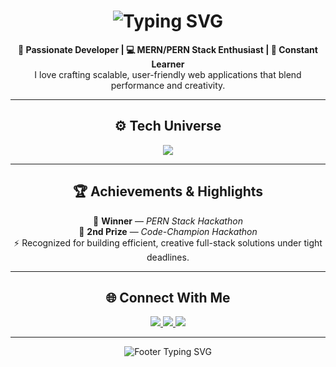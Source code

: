 <!-- HEADER -->
<h1 align="center">
  <img src="https://readme-typing-svg.herokuapp.com?font=Orbitron&size=28&duration=3500&pause=1000&color=BC13FE&center=true&vCenter=true&width=500&lines=Hey+There!+I'm+Adarsh+Yadav;Full+Stack+(PERN)+Developer;Hackathon+Enthusiast+💡" alt="Typing SVG" />
</h1>

<!-- INTRO -->
<p align="center">
  <strong>🚀 Passionate Developer | 💻 MERN/PERN Stack Enthusiast | 🧠 Constant Learner</strong><br/>
  I love crafting scalable, user-friendly web applications that blend performance and creativity.
</p>

---

<!-- TECH STACK -->
<h2 align="center">⚙️ Tech Universe</h2>
<p align="center">
  <img src="https://skillicons.dev/icons?i=react,nodejs,express,postgresql,mongodb,js,ts,html,css,tailwind,git,github,vscode&theme=dark" />
</p>

---

<!-- ACHIEVEMENTS -->
<h2 align="center">🏆 Achievements & Highlights</h2>
<p align="center">
  🥇 <strong>Winner</strong> — <em>PERN Stack Hackathon</em> <br/>
  🥈 <strong>2nd Prize</strong> — <em>Code-Champion Hackathon</em> <br/>
  ⚡ Recognized for building efficient, creative full-stack solutions under tight deadlines.
</p>

---

<!-- CONNECT -->
<h2 align="center">🌐 Connect With Me</h2>
<p align="center">
  <a href="https://github.com/adarshy129" target="_blank">
    <img src="https://img.shields.io/badge/GitHub-0D1117?style=for-the-badge&logo=github&logoColor=BC13FE" />
  </a>
  <a href="https://www.linkedin.com/in/adarshy129/" target="_blank">
    <img src="https://img.shields.io/badge/LinkedIn-0D1117?style=for-the-badge&logo=linkedin&logoColor=BC13FE" />
  </a>
  <a href="mailto:adarshy129@gmail.com" target="_blank">
    <img src="https://img.shields.io/badge/Email-0D1117?style=for-the-badge&logo=gmail&logoColor=BC13FE" />
  </a>
</p>

---

<!-- FOOTER -->
<p align="center">
  <img src="https://readme-typing-svg.herokuapp.com?font=Fira+Code&size=20&duration=2500&pause=1000&color=BC13FE&center=true&vCenter=true&width=435&lines=Code.+Create.+Innovate.;Build.+Break.+Repeat.;Dream+%7C+Design+%7C+Develop" alt="Footer Typing SVG" />
</p>
